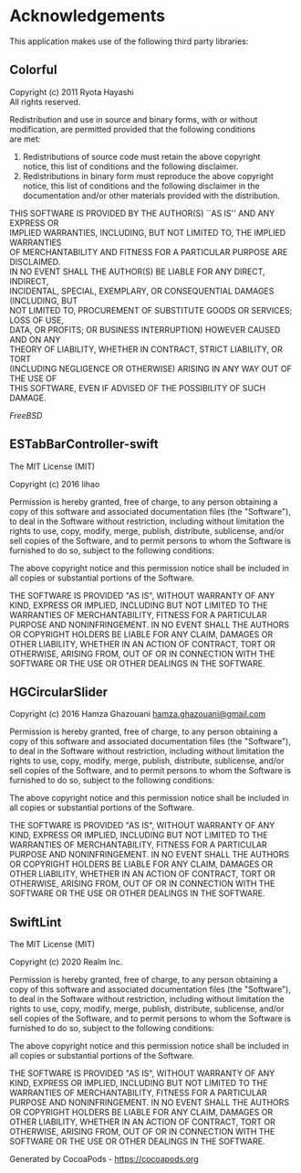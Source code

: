 # Acknowledgements
This application makes use of the following third party libraries:

## Colorful


Copyright (c) 2011 Ryota Hayashi  
All rights reserved.  
  
Redistribution and use in source and binary forms, with or without  
modification, are permitted provided that the following conditions  
are met:  
1. Redistributions of source code must retain the above copyright  
   notice, this list of conditions and the following disclaimer.  
2. Redistributions in binary form must reproduce the above copyright  
   notice, this list of conditions and the following disclaimer in the  
   documentation and/or other materials provided with the distribution.  
  
THIS SOFTWARE IS PROVIDED BY THE AUTHOR(S) ``AS IS'' AND ANY EXPRESS OR  
IMPLIED WARRANTIES, INCLUDING, BUT NOT LIMITED TO, THE IMPLIED WARRANTIES  
OF MERCHANTABILITY AND FITNESS FOR A PARTICULAR PURPOSE ARE DISCLAIMED.  
IN NO EVENT SHALL THE AUTHOR(S) BE LIABLE FOR ANY DIRECT, INDIRECT,  
INCIDENTAL, SPECIAL, EXEMPLARY, OR CONSEQUENTIAL DAMAGES (INCLUDING, BUT  
NOT LIMITED TO, PROCUREMENT OF SUBSTITUTE GOODS OR SERVICES; LOSS OF USE,  
DATA, OR PROFITS; OR BUSINESS INTERRUPTION) HOWEVER CAUSED AND ON ANY  
THEORY OF LIABILITY, WHETHER IN CONTRACT, STRICT LIABILITY, OR TORT  
(INCLUDING NEGLIGENCE OR OTHERWISE) ARISING IN ANY WAY OUT OF THE USE OF  
THIS SOFTWARE, EVEN IF ADVISED OF THE POSSIBILITY OF SUCH DAMAGE.  
  
$FreeBSD$  
  

## ESTabBarController-swift

The MIT License (MIT)

Copyright (c) 2016 lihao

Permission is hereby granted, free of charge, to any person obtaining a copy
of this software and associated documentation files (the "Software"), to deal
in the Software without restriction, including without limitation the rights
to use, copy, modify, merge, publish, distribute, sublicense, and/or sell
copies of the Software, and to permit persons to whom the Software is
furnished to do so, subject to the following conditions:

The above copyright notice and this permission notice shall be included in all
copies or substantial portions of the Software.

THE SOFTWARE IS PROVIDED "AS IS", WITHOUT WARRANTY OF ANY KIND, EXPRESS OR
IMPLIED, INCLUDING BUT NOT LIMITED TO THE WARRANTIES OF MERCHANTABILITY,
FITNESS FOR A PARTICULAR PURPOSE AND NONINFRINGEMENT. IN NO EVENT SHALL THE
AUTHORS OR COPYRIGHT HOLDERS BE LIABLE FOR ANY CLAIM, DAMAGES OR OTHER
LIABILITY, WHETHER IN AN ACTION OF CONTRACT, TORT OR OTHERWISE, ARISING FROM,
OUT OF OR IN CONNECTION WITH THE SOFTWARE OR THE USE OR OTHER DEALINGS IN THE
SOFTWARE.


## HGCircularSlider

Copyright (c) 2016 Hamza Ghazouani <hamza.ghazouani@gmail.com>

Permission is hereby granted, free of charge, to any person obtaining a copy
of this software and associated documentation files (the "Software"), to deal
in the Software without restriction, including without limitation the rights
to use, copy, modify, merge, publish, distribute, sublicense, and/or sell
copies of the Software, and to permit persons to whom the Software is
furnished to do so, subject to the following conditions:

The above copyright notice and this permission notice shall be included in
all copies or substantial portions of the Software.

THE SOFTWARE IS PROVIDED "AS IS", WITHOUT WARRANTY OF ANY KIND, EXPRESS OR
IMPLIED, INCLUDING BUT NOT LIMITED TO THE WARRANTIES OF MERCHANTABILITY,
FITNESS FOR A PARTICULAR PURPOSE AND NONINFRINGEMENT. IN NO EVENT SHALL THE
AUTHORS OR COPYRIGHT HOLDERS BE LIABLE FOR ANY CLAIM, DAMAGES OR OTHER
LIABILITY, WHETHER IN AN ACTION OF CONTRACT, TORT OR OTHERWISE, ARISING FROM,
OUT OF OR IN CONNECTION WITH THE SOFTWARE OR THE USE OR OTHER DEALINGS IN
THE SOFTWARE.


## SwiftLint

The MIT License (MIT)

Copyright (c) 2020 Realm Inc.

Permission is hereby granted, free of charge, to any person obtaining a copy
of this software and associated documentation files (the "Software"), to deal
in the Software without restriction, including without limitation the rights
to use, copy, modify, merge, publish, distribute, sublicense, and/or sell
copies of the Software, and to permit persons to whom the Software is
furnished to do so, subject to the following conditions:

The above copyright notice and this permission notice shall be included in all
copies or substantial portions of the Software.

THE SOFTWARE IS PROVIDED "AS IS", WITHOUT WARRANTY OF ANY KIND, EXPRESS OR
IMPLIED, INCLUDING BUT NOT LIMITED TO THE WARRANTIES OF MERCHANTABILITY,
FITNESS FOR A PARTICULAR PURPOSE AND NONINFRINGEMENT. IN NO EVENT SHALL THE
AUTHORS OR COPYRIGHT HOLDERS BE LIABLE FOR ANY CLAIM, DAMAGES OR OTHER
LIABILITY, WHETHER IN AN ACTION OF CONTRACT, TORT OR OTHERWISE, ARISING FROM,
OUT OF OR IN CONNECTION WITH THE SOFTWARE OR THE USE OR OTHER DEALINGS IN THE
SOFTWARE.

Generated by CocoaPods - https://cocoapods.org
